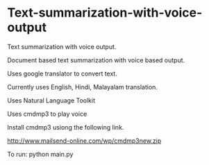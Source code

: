 # Text-summarization-with-voice-output
Text summarization with voice output.

Document based text summarization with voice based output.

Uses google translator to convert text.

Currently uses English, Hindi, Malayalam translation.

Uses Natural Language Toolkit

Uses cmdmp3 to play voice

Install cmdmp3 usiong the following link.

http://www.mailsend-online.com/wp/cmdmp3new.zip

To run:
python main.py

